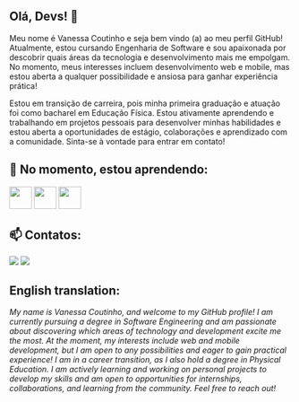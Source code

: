 ## Olá, Devs! 👋
Meu nome é Vanessa Coutinho e seja bem vindo (a) ao meu perfil GitHub! Atualmente, estou cursando Engenharia de Software e sou apaixonada por descobrir quais áreas da tecnologia e desenvolvimento mais me empolgam. No momento, meus interesses incluem desenvolvimento web e mobile, mas estou aberta a qualquer possibilidade e ansiosa para ganhar experiência prática! 

Estou em transição de carreira, pois minha primeira graduação e atuação foi como bacharel em Educação Física. Estou ativamente aprendendo e trabalhando em projetos pessoais para desenvolver minhas habilidades e estou aberta a oportunidades de estágio, colaborações e aprendizado com a comunidade. Sinta-se à vontade para entrar em contato!

## 🌱 No momento, estou aprendendo: 
<img src="https://cdn.jsdelivr.net/gh/devicons/devicon@latest/icons/javascript/javascript-original.svg" width="40" height="40"/> <img src="https://cdn.jsdelivr.net/gh/devicons/devicon@latest/icons/css3/css3-original.svg" width="40" height="40" /> <img src="https://cdn.jsdelivr.net/gh/devicons/devicon@latest/icons/html5/html5-original.svg" width="40" height="40" />

          
## 📫 Contatos: 
<div>
<a href = "vanessamarianacoutinho@gmail.com"><img loading="lazy" src="https://img.shields.io/badge/Gmail-D14836?style=for-the-badge&logo=gmail&logoColor=white" target="_blank"></a>
<a href="https://www.linkedin.com/in/vanessamcgcoutinho/" target="_blank"><img loading="lazy" src="https://img.shields.io/badge/-LinkedIn-%230077B5?style=for-the-badge&logo=linkedin&logoColor=white" target="_blank"></a>
</div>
          


## English translation:
*My name is Vanessa Coutinho, and welcome to my GitHub profile! I am currently pursuing a degree in Software Engineering and am passionate about discovering which areas of technology and development excite me the most. At the moment, my interests include web and mobile development, but I am open to any possibilities and eager to gain practical experience! I am in a career transition, as I also hold a degree in Physical Education. I am actively learning and working on personal projects to develop my skills and am open to opportunities for internships, collaborations, and learning from the community. Feel free to reach out!* 

